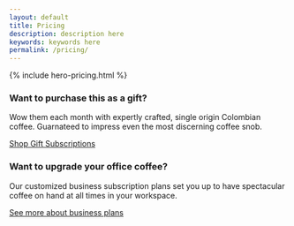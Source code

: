 ```yaml
---
layout: default
title: Pricing
description: description here
keywords: keywords here
permalink: /pricing/
---
```


{% include hero-pricing.html %}
<div class="spacer-60"></div>
<div class="outer">
    <div class="inner">
        <div class="expand">
            <div class="half">
                <h3>Want to purchase this as a gift?</h3>
                <p>Wow them each month with expertly crafted, single origin Colombian coffee. Guarnateed to impress even the most discerning coffee snob.</p>
                <a href="/gift-subscriptions" class="button button-secondary-white button-with-arrow button-medium button-left">Shop Gift Subscriptions<span class="button-arrow"></span></a>
            </div>
            <div class="half" style="background-color: grey;"></div>
        </div>
        <div class="spacer-120"></div>
        <div class="expand">
            <div class="half" style="background-color: grey;"></div>
            <div class="half">
                <h3>Want to upgrade your office coffee?</h3>
                <p>Our customized business subscription plans set you up to have spectacular coffee on hand at all times in your workspace.</p>
                <a href="/business-subscriptions" class="button button-secondary-white button-with-arrow button-medium button-left">See more about business plans<span class="button-arrow"></span></a>
            </div>
        </div>
    </div>
</div>